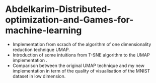 # Abdelkarim-Distributed-optimization-and-Games-for-machine-learning
- Implementation from scrach of the algorithm of one dimensionality reduction technique UMAP. 
- Introduction of some intuitions from T-SNE algorithm to the UMAP implementation . 
- Comparison between the original UMAP technique and my new implementation in term of the quality of visualisation of the MNIST dataset in low dimension.

